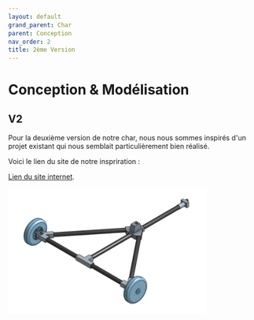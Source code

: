 ```yaml
---
layout: default
grand_parent: Char
parent: Conception
nav_order: 2
title: 2ème Version
---
```


# Conception & Modélisation 

## V2

Pour la deuxième version de notre char, nous nous sommes inspirés d'un projet existant qui nous semblait particulièrement bien réalisé.

Voici le lien du site de notre inspriration : 

[Lien du site internet](https://www.sitakiki.fr/modnaval/char.htm).

<img src="../../images/Chassis_charV1.png" height="80%" width="80%">
